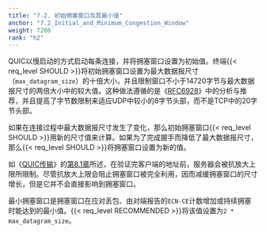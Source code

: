 ```yaml
---
title: "7.2. 初始拥塞窗口及其最小值"
anchor: "7.2_Initial_and_Minimum_Congestion_Window"
weight: 7200
rank: "h2"
---
```


QUIC以慢启动的方式启动每条连接，并将拥塞窗口设置为初始值。终端{{< req_level SHOULD >}}将初始拥塞窗口设置为最大数据报尺寸（`max_datagram_size`）的十倍大小，并且限制窗口不小于14720字节与最大数据报尺寸的两倍大小中的较大值。这种做法遵循的是《[RFC6928](https://www.rfc-editor.org/info/rfc6928)》中的分析与推荐，并且提高了字节数限制来适应UDP中较小的8字节头部，而不是TCP中的20字节头部。

如果在连接过程中最大数据报尺寸发生了变化，那么初始拥塞窗口{{< req_level SHOULD >}}用新的尺寸值来计算。如果为了完成握手而降低了最大数据报尺寸，那么{{< req_level SHOULD >}}将拥塞窗口设置为新的值。

如《[QUIC传输](../RFC9000_Chinese_Simplified)》的[第8.1章](../RFC9000_Chinese_Simplified/#8.1_Address_Validation_during_Connection_Establishment)所述，在验证完客户端的地址前，服务器会被抗放大上限所限制。尽管抗放大上限会阻止拥塞窗口被完全利用，因而减缓拥塞窗口的尺寸增长，但是它并不会直接影响到拥塞窗口。

最小拥塞窗口是拥塞窗口在应对丢包、由对端报告的`ECN-CE`计数增加或持续拥塞时能达到的最小值。{{< req_level RECOMMENDED >}}将该值设置为`2 * max_datagram_size`。
